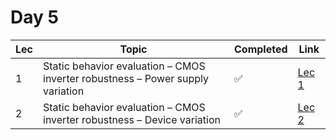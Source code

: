 # Day 5

| Lec | Topic | Completed | Link |
|-----|-------|-----------|------|
| 1 | Static behavior evaluation – CMOS inverter robustness – Power supply variation | ✅ | [Lec 1](https://github.com/SanskarJain1009/RISC_V_Chip/tree/main/week_4/day_3/Static_Behavior_Evaluation_CMOS_Inverter_Robustness_Power_Supply_Variation) |
| 2 | Static behavior evaluation – CMOS inverter robustness – Device variation | ✅ | [Lec 2](https://github.com/SanskarJain1009/RISC_V_Chip/tree/main/week_4/day_3/Static_Behavior_Evaluation_CMOS_Inverter_Robustness_Device_Variation) |



